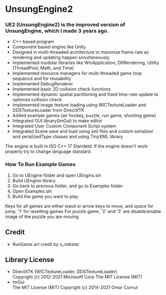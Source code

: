 # UnsungEngine2

### UE2 (UnsungEngine2) is the improved version of UnsungEngine, which I made 3 years ago.
- C++ based program
- Component based engine like Unity
- Designed in multi-threaded architecture to maximize frame rate as rendering and updating happen simultaneously.
- Implemented modular libraries like WinApplication, DXRendering, Utility (ThreadPool, Math, and Time)
- Implemented resource managers for multi-threaded game loop sequence and for reusability
- Implemented DebugRenderer
- Implemented basic 2D collision check functions
- Implemented dynamic spatial partitioning and fixed time-rate update to optimize collision check
- Implemented image texture loading using WICTextureLoader and DDSTextureLoader from DirectXTK
- Added example games (air hockey, puzzle, run game, shooting game)
- Integrated GUI library(ImGui) to make editor
- Integrated User Custom Component Script system
- Integrated Scene save and load using xml files and custom serializer and serializedType classes and using TinyXML library

The engine is built in ISO C++ 17 Standatd. If the engine doesn't work properly try to change language standard.

### How To Run Example Games
1. Go to UEngine folder and open UEngins.sln
2. Build UEngine library
3. Go back to previous folder, and go to Examples folder
4. Open Examples.sln
5. Build the game you want to play

Keys for all games are either wasd or arrow keys to move, and space for jump, '1' for resetting games
For puzzle game, '2' and '3' are disable/enable image of the puzzle you are moving

## Credit
- RunGame art credit by o_robster

## Library License
- DirectXTK (WICTextureLoader, DDSTextureLoader)<br/>Copyright (c) 2012-2021 Microsoft Corp
  The MIT License (MIT)
- ImGui<br/>The MIT License (MIT)
  Copyright (c) 2014-2021 Omar Cornut
